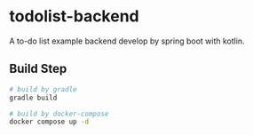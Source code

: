 # todolist-backend
A to-do list example backend develop by spring boot with kotlin.

## Build Step

```bash
# build by gradle
gradle build

# build by docker-compose
docker compose up -d
```